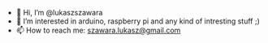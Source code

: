 - 👋 Hi, I’m @lukaszszawara
- 👀 I’m interested in arduino, raspberry pi and any kind of intresting stuff ;)
- 📫 How to reach me: szawara.lukasz@gmail.com

